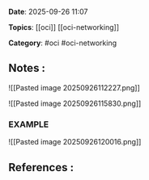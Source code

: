 **Date**: 2025-09-26 11:07

**Topics**: [[oci]] [[oci-networking]]

**Category**: #oci #oci-networking

## Notes :

![[Pasted image 20250926112227.png]]

![[Pasted image 20250926115830.png]]



### EXAMPLE

![[Pasted image 20250926120016.png]]

## References :
 
